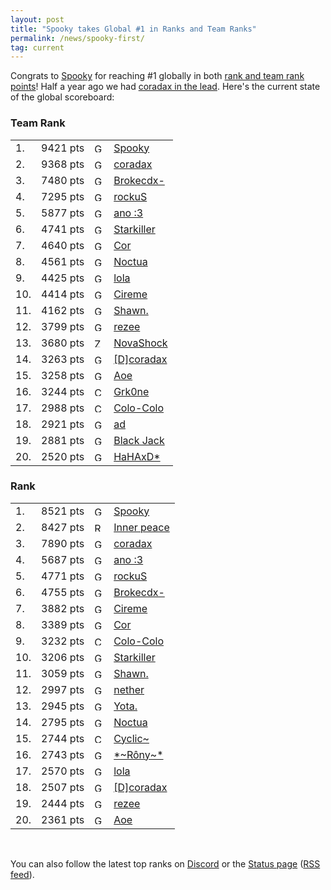 ```yaml
---
layout: post
title: "Spooky takes Global #1 in Ranks and Team Ranks"
permalink: /news/spooky-first/
tag: current
---
```

Congrats to [Spooky](https://ddnet.tw/players/Spooky) for reaching #1 globally in both [rank and team rank points](https://ddnet.tw/ranks/)! Half a year ago we had [coradax in the lead](https://ddnet.tw/news/coradax-takes-top-rank/). Here's the current state of the global scoreboard:
<div class="block2 ladder">
<h3>Team Rank</h3>
<table class="tight">
<tbody><tr>
  <td class="rankglobal">1.</td><td class="points">9421 pts</td><td class="flag"><img src="/countryflags/GER.png" alt="GER" height="15"></td><td><a href="/players/Spooky/">Spooky</a></td></tr><tr>
  <td class="rankglobal">2.</td><td class="points">9368 pts</td><td class="flag"><img src="/countryflags/GER.png" alt="GER" height="15"></td><td><a href="/players/coradax/">coradax</a></td></tr><tr>
  <td class="rankglobal">3.</td><td class="points">7480 pts</td><td class="flag"><img src="/countryflags/GER.png" alt="GER" height="15"></td><td><a href="/players/Brokecdx-45-/">Brokecdx-</a></td></tr><tr>
  <td class="rankglobal">4.</td><td class="points">7295 pts</td><td class="flag"><img src="/countryflags/GER.png" alt="GER" height="15"></td><td><a href="/players/rockuS/">rockuS</a></td></tr><tr>
  <td class="rankglobal">5.</td><td class="points">5877 pts</td><td class="flag"><img src="/countryflags/GER.png" alt="GER" height="15"></td><td><a href="/players/ano-32--58-3/">ano :3</a></td></tr><tr>
  <td class="rankglobal">6.</td><td class="points">4741 pts</td><td class="flag"><img src="/countryflags/GER.png" alt="GER" height="15"></td><td><a href="/players/Starkiller/">Starkiller</a></td></tr><tr>
  <td class="rankglobal">7.</td><td class="points">4640 pts</td><td class="flag"><img src="/countryflags/GER.png" alt="GER" height="15"></td><td><a href="/players/Cor/">Cor</a></td></tr><tr>
  <td class="rankglobal">8.</td><td class="points">4561 pts</td><td class="flag"><img src="/countryflags/GER.png" alt="GER" height="15"></td><td><a href="/players/Noctua/">Noctua</a></td></tr><tr>
  <td class="rankglobal">9.</td><td class="points">4425 pts</td><td class="flag"><img src="/countryflags/GER.png" alt="GER" height="15"></td><td><a href="/players/lola/">lola</a></td></tr><tr>
  <td class="rankglobal">10.</td><td class="points">4414 pts</td><td class="flag"><img src="/countryflags/GER.png" alt="GER" height="15"></td><td><a href="/players/Cireme/">Cireme</a></td></tr><tr>
  <td class="rankglobal">11.</td><td class="points">4162 pts</td><td class="flag"><img src="/countryflags/GER.png" alt="GER" height="15"></td><td><a href="/players/Shawn-46-/">Shawn.</a></td></tr><tr>
  <td class="rankglobal">12.</td><td class="points">3799 pts</td><td class="flag"><img src="/countryflags/GER.png" alt="GER" height="15"></td><td><a href="/players/rezee/">rezee</a></td></tr><tr>
  <td class="rankglobal">13.</td><td class="points">3680 pts</td><td class="flag"><img src="/countryflags/ZAF.png" alt="ZAF" height="15"></td><td><a href="/players/NovaShock/">NovaShock</a></td></tr><tr>
  <td class="rankglobal">14.</td><td class="points">3263 pts</td><td class="flag"><img src="/countryflags/GER.png" alt="GER" height="15"></td><td><a href="/players/-91-D-93-coradax/">[D]coradax</a></td></tr><tr>
  <td class="rankglobal">15.</td><td class="points">3258 pts</td><td class="flag"><img src="/countryflags/GER.png" alt="GER" height="15"></td><td><a href="/players/Aoe/">Aoe</a></td></tr><tr>
  <td class="rankglobal">16.</td><td class="points">3244 pts</td><td class="flag"><img src="/countryflags/CHL.png" alt="CHL" height="15"></td><td><a href="/players/Grk0ne/">Grk0ne</a></td></tr><tr>
  <td class="rankglobal">17.</td><td class="points">2988 pts</td><td class="flag"><img src="/countryflags/CHL.png" alt="CHL" height="15"></td><td><a href="/players/Colo-45-Colo/">Colo-Colo</a></td></tr><tr>
  <td class="rankglobal">18.</td><td class="points">2921 pts</td><td class="flag"><img src="/countryflags/GER.png" alt="GER" height="15"></td><td><a href="/players/ad/">ad</a></td></tr><tr>
  <td class="rankglobal">19.</td><td class="points">2881 pts</td><td class="flag"><img src="/countryflags/GER.png" alt="GER" height="15"></td><td><a href="/players/Black-32-Jack/">Black Jack</a></td></tr><tr>
  <td class="rankglobal">20.</td><td class="points">2520 pts</td><td class="flag"><img src="/countryflags/GER.png" alt="GER" height="15"></td><td><a href="/players/HaHAxD-42-/">HaHAxD*</a></td></tr><tr class="allPoints" style="display: none">
  </tr></tbody></table></div>
<div class="block2 ladder"><h3>Rank</h3>
<table class="tight">
<tbody><tr>
  <td class="rankglobal">1.</td><td class="points">8521 pts</td><td class="flag"><img src="/countryflags/GER.png" alt="GER" height="15"></td><td><a href="/players/Spooky/">Spooky</a></td></tr><tr>
  <td class="rankglobal">2.</td><td class="points">8427 pts</td><td class="flag"><img src="/countryflags/RUS.png" alt="RUS" height="15"></td><td><a href="/players/Inner-32-peace/">Inner peace</a></td></tr><tr>
  <td class="rankglobal">3.</td><td class="points">7890 pts</td><td class="flag"><img src="/countryflags/GER.png" alt="GER" height="15"></td><td><a href="/players/coradax/">coradax</a></td></tr><tr>
  <td class="rankglobal">4.</td><td class="points">5687 pts</td><td class="flag"><img src="/countryflags/GER.png" alt="GER" height="15"></td><td><a href="/players/ano-32--58-3/">ano :3</a></td></tr><tr>
  <td class="rankglobal">5.</td><td class="points">4771 pts</td><td class="flag"><img src="/countryflags/GER.png" alt="GER" height="15"></td><td><a href="/players/rockuS/">rockuS</a></td></tr><tr>
  <td class="rankglobal">6.</td><td class="points">4755 pts</td><td class="flag"><img src="/countryflags/GER.png" alt="GER" height="15"></td><td><a href="/players/Brokecdx-45-/">Brokecdx-</a></td></tr><tr>
  <td class="rankglobal">7.</td><td class="points">3882 pts</td><td class="flag"><img src="/countryflags/GER.png" alt="GER" height="15"></td><td><a href="/players/Cireme/">Cireme</a></td></tr><tr>
  <td class="rankglobal">8.</td><td class="points">3389 pts</td><td class="flag"><img src="/countryflags/GER.png" alt="GER" height="15"></td><td><a href="/players/Cor/">Cor</a></td></tr><tr>
  <td class="rankglobal">9.</td><td class="points">3232 pts</td><td class="flag"><img src="/countryflags/CHL.png" alt="CHL" height="15"></td><td><a href="/players/Colo-45-Colo/">Colo-Colo</a></td></tr><tr>
  <td class="rankglobal">10.</td><td class="points">3206 pts</td><td class="flag"><img src="/countryflags/GER.png" alt="GER" height="15"></td><td><a href="/players/Starkiller/">Starkiller</a></td></tr><tr>
  <td class="rankglobal">11.</td><td class="points">3059 pts</td><td class="flag"><img src="/countryflags/GER.png" alt="GER" height="15"></td><td><a href="/players/Shawn-46-/">Shawn.</a></td></tr><tr>
  <td class="rankglobal">12.</td><td class="points">2997 pts</td><td class="flag"><img src="/countryflags/GER.png" alt="GER" height="15"></td><td><a href="/players/nether/">nether</a></td></tr><tr>
  <td class="rankglobal">13.</td><td class="points">2945 pts</td><td class="flag"><img src="/countryflags/GER.png" alt="GER" height="15"></td><td><a href="/players/Yota-46-/">Yota.</a></td></tr><tr>
  <td class="rankglobal">14.</td><td class="points">2795 pts</td><td class="flag"><img src="/countryflags/GER.png" alt="GER" height="15"></td><td><a href="/players/Noctua/">Noctua</a></td></tr><tr>
  <td class="rankglobal">15.</td><td class="points">2744 pts</td><td class="flag"><img src="/countryflags/CHL.png" alt="CHL" height="15"></td><td><a href="/players/Cyclic~/">Cyclic~</a></td></tr><tr>
  <td class="rankglobal">16.</td><td class="points">2743 pts</td><td class="flag"><img src="/countryflags/GER.png" alt="GER" height="15"></td><td><a href="/players/-42-~R-244-ny~-42-/">*~Rôny~*</a></td></tr><tr>
  <td class="rankglobal">17.</td><td class="points">2570 pts</td><td class="flag"><img src="/countryflags/GER.png" alt="GER" height="15"></td><td><a href="/players/lola/">lola</a></td></tr><tr>
  <td class="rankglobal">18.</td><td class="points">2507 pts</td><td class="flag"><img src="/countryflags/GER.png" alt="GER" height="15"></td><td><a href="/players/-91-D-93-coradax/">[D]coradax</a></td></tr><tr>
  <td class="rankglobal">19.</td><td class="points">2444 pts</td><td class="flag"><img src="/countryflags/GER.png" alt="GER" height="15"></td><td><a href="/players/rezee/">rezee</a></td></tr><tr>
  <td class="rankglobal">20.</td><td class="points">2361 pts</td><td class="flag"><img src="/countryflags/GER.png" alt="GER" height="15"></td><td><a href="/players/Aoe/">Aoe</a></td></tr><tr class="allPoints" style="display: none">
  </tr></tbody></table></div>
<br>

You can also follow the latest top ranks on [Discord](https://ddnet.tw/discord) or the [Status page](https://ddnet.tw/status/) ([RSS feed](https://ddnet.tw/status/records/feed/)).
